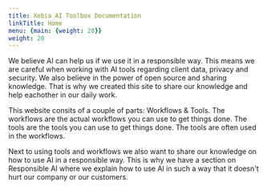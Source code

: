 ```yaml
---
title: Xebia AI Toolbox Documentation
linkTitle: Home
menu: {main: {weight: 20}}
weight: 20
---
```


We believe AI can help us if we use it in a responsible way. This means we are careful when working with AI tools regarding client data, privacy and security. We also believe in the power of open source and sharing knowledge. That is why we created this site to share our knowledge and help eachother in our daily work.

This website consits of a couple of parts: Workflows & Tools. The workflows are the actual workflows you can use to get things done. The tools are the tools you can use to get things done. The tools are often used in the workflows.

Next to using tools and workflows we also want to share our knowledge on how to use AI in a responsible way. This is why we have a section on Responsible AI where we explain how to use AI in such a way that it doesn't hurt our company or our customers.
